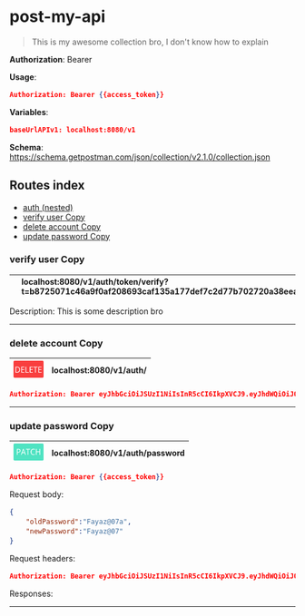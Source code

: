 # post-my-api
> This is my awesome collection bro, I don't know how to explain

**Authorization**: Bearer

**Usage**: 
```json
Authorization: Bearer {{access_token}}
```
**Variables**: 
```json
baseUrlAPIv1: localhost:8080/v1
```
**Schema**: https://schema.getpostman.com/json/collection/v2.1.0/collection.json

## Routes index
- [auth (nested)](./post_my_api_auth.md)
- [verify user Copy](#verify-user-copy)
- [delete account Copy](#delete-account-copy)
- [update password Copy](#update-password-copy)

<!--
(#verify-user-copy)
-->
### verify user Copy
| <img src="assets/get.png" width="53.3px" height="30px"/> | localhost:8080/v1/auth/token/verify?t=b8725071c46a9f0af208693caf135a177def7c2d77b702720a38eeab3bd6fc79d95e90e3e1be0fdd12bf20a8e345525812a0a75d50545e93c78c1908d7f733f1 |
| :---------- | :-------- |


Description: This is some description bro


---
<!--
(#delete-account-copy)
-->
### delete account Copy
| <img src="assets/delete.png" width="53.3px" height="30px"/> | localhost:8080/v1/auth/ |
| :---------- | :-------- |


```json
Authorization: Bearer eyJhbGciOiJSUzI1NiIsInR5cCI6IkpXVCJ9.eyJhdWQiOiJ0b2RvLTcuaGVyb2t1YXBwLmNvbSIsInN1YiI6ImFwaV9BY2Nlc3NUb2tlbiIsImlzcyI6InRvZG8tNy5oZXJva3VhcHAuY29tIiwiZW1haWwiOiJmYXlhemZ6MDdAZ21haWwuY29tIiwiaWF0IjoxNTk3MDQwNTI5LCJleHAiOjE1OTc5MDQ1Mjl9.wHRqp_Yif6lblmcsiZYDJT2qKBTmdpbwANv_SV5Si2TE9wnhhr3Ier1MqRvh_jG20fAZ6Y-_k9FvBvvWbzVdoTuxIRocpvzIUX4q4m9i9y7tT5h23cDwHjtLssE2ZE1ddbdrqVECimyZjxM_Ac6Swfu423vjW8PwZfbPJmgrx3YxCMWwBVsWgZTYJJuJ9bfIWZMh-J4y2NJ30AqGlsYEWjCn6nGf24yzWAp2BmZIA0mjkTw_r4uW8VTA7yJMpV47XmJ22DkgP598RD24p6-NyFub0127egIvJsVzIJT3wGTLw-I7mOzNCNlpZf_Zeacz6BrUAKg4WCSEWUL_v3mWAw
```

---
<!--
(#update-password-copy)
-->
### update password Copy
| <img src="assets/patch.png" width="53.3px" height="30px"/> | localhost:8080/v1/auth/password |
| :---------- | :-------- |


```json
Authorization: Bearer {{access_token}}
```
Request body:<br/>
```json
{
    "oldPassword":"Fayaz@07a",
    "newPassword":"Fayaz@07"
}
```
Request headers:<br/>
```json
Authorization: Bearer eyJhbGciOiJSUzI1NiIsInR5cCI6IkpXVCJ9.eyJhdWQiOiJ0b2RvLTcuaGVyb2t1YXBwLmNvbSIsInN1YiI6ImFwaV9BY2Nlc3NUb2tlbiIsImlzcyI6InRvZG8tNy5oZXJva3VhcHAuY29tIiwiZW1haWwiOiJmYXlhemZ6MDdAZ21haWwuY29tIiwiaWF0IjoxNTk3MDYzNDQ4LCJleHAiOjE1OTc5Mjc0NDh9.mwvCnbqxllnZELmHwibRtHljwMsWvZtAGoHA1b4HYLrnBs7zhaUpvwSli--sJpzTokqyMitFaICEK25TO7S6Y-f2PViK6Hec6GK9fSfA0Rb7obn0NAeEdFEdZg56xsZksYa4UjuSoZwhg8CBAJFD21JNvmo7M4OI6P0oGSYixmms7mh1YCtuH9JbupLU7SVgas9hENqKn4fkTFdOyMR93f7SMCpGXqjZIB_jo0cOdN07V38KaMtYp6BRcJLvc-_9RIbo7di2Om9-JxlqKVdrmOnhMOGIW8RFwRpv3QgJEjOdmCiCf6y8ynjGjzxDZkhAEgO4qxGzXEnOq5vWtER3iQ
```
Responses:<br/>

---
